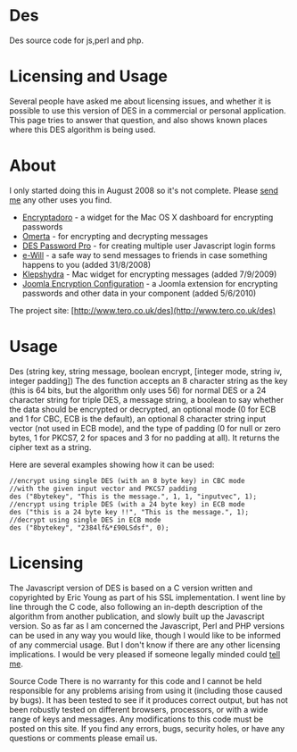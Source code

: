 
Des
===

Des source code for js,perl and php.


# Licensing and Usage

Several people have asked me about licensing issues, and whether it is possible to use this version of DES in a commercial or personal application. This page tries to answer that question, and also shows known places where this DES algorithm is being used.

# About 
I only started doing this in August 2008 so it's not complete. Please [send me](http://www.tero.co.uk/home/contact.php) any other uses you find.

- [Encryptadoro] - a widget for the Mac OS X dashboard for encrypting passwords
- [Omerta] - for encrypting and decrypting messages
- [DES Password Pro] - for creating multiple user Javascript login forms
- [e-Will] - a safe way to send messages to friends in case something happens to you (added 31/8/2008)
- [Klepshydra] - Mac widget for encrypting messages (added 7/9/2009)
- [Joomla Encryption Configuration] - a Joomla extension for encrypting passwords and other data in your component (added 5/6/2010)

The project site: [http://www.tero.co.uk/des](http://www.tero.co.uk/des)

[Encryptadoro]: http://www.apple.com/downloads/dashboard/networking_security/encryptadoro.html
[Omerta]: http://midsummernightsdream.de/omerta/index_e.html
[DES Password Pro]: http://www.rustyspigot.com/webmasters/DESPasswordPro/
[e-Will]: http://e-will.appspot.com/
[Klepshydra]: http://klepshydra.blogspot.com/
[Joomla Encryption Configuration]: http://www.ratmilwebsolutions.com/downloads/encryption-configuration.html


# Usage
Des (string key, string message, boolean encrypt, [integer mode, string iv, integer padding])
The des function accepts an 8 character string as the key (this is 64 bits, but the algorithm only uses 56) for normal DES or a 24 character string for triple DES, a message string, a boolean to say whether the data should be encrypted or decrypted, an optional mode (0 for ECB and 1 for CBC, ECB is the default), an optional 8 character string input vector (not used in ECB mode), and the type of padding (0 for null or zero bytes, 1 for PKCS7, 2 for spaces and 3 for no padding at all). It returns the cipher text as a string.

Here are several examples showing how it can be used:

    //encrypt using single DES (with an 8 byte key) in CBC mode
    //with the given input vector and PKCS7 padding
    des ("8bytekey", "This is the message.", 1, 1, "inputvec", 1);
    //encrypt using triple DES (with a 24 byte key) in ECB mode
    des ("this is a 24 byte key !!", "This is the message.", 1);
    //decrypt using single DES in ECB mode
    des ("8bytekey", "2384lf&*£90LSdsf", 0);

# Licensing
The Javascript version of DES is based on a C version written and copyrighted by Eric Young as part of his SSL implementation. I went line by line through the C code, also following an in-depth description of the algorithm from another publication, and slowly built up the Javascript version. So as far as I am concerned the Javascript, Perl and PHP versions can be used in any way you would like, though I would like to be informed of any commercial usage. But I don't know if there are any other licensing implications. I would be very pleased if someone legally minded could [tell me](http://www.tero.co.uk/home/contact.php).

Source Code
There is no warranty for this code and I cannot be held responsible for any problems arising from using it (including those caused by bugs). It has been tested to see if it produces correct output, but has not been robustly tested on different browsers, processors, or with a wide range of keys and messages. Any modifications to this code must be posted on this site. If you find any errors, bugs, security holes, or have any questions or comments please email us.
